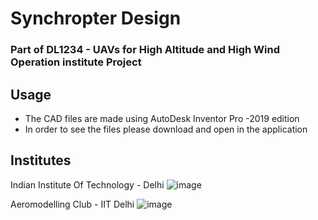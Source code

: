 # Synchropter Design
### Part of DL1234 - UAVs for High Altitude and High Wind Operation institute Project
## Usage

- The CAD files are made using AutoDesk Inventor Pro -2019 edition
- In order to see the files please download and open in the application

## Institutes
Indian Institute Of Technology - Delhi
![image](https://user-images.githubusercontent.com/75610807/194604262-dee347b3-de6b-4606-93db-6478b6dda898.png)

Aeromodelling Club - IIT Delhi
![image](https://user-images.githubusercontent.com/75610807/194604659-93193eac-b2f4-4cb5-acef-f7396e971c01.png)

